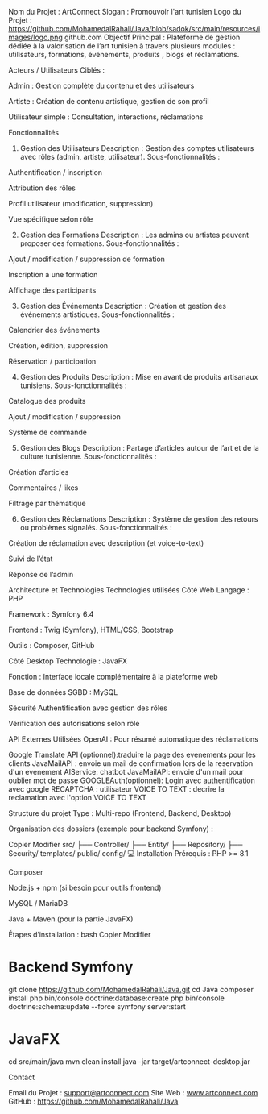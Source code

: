 Nom du Projet : ArtConnect
Slogan : Promouvoir l'art tunisien
Logo du Projet : https://github.com/MohamedalRahali/Java/blob/sadok/src/main/resources/images/logo.png github.com
Objectif Principal : Plateforme de gestion dédiée à la valorisation de l’art tunisien à travers plusieurs modules : utilisateurs, formations, événements, produits , blogs et réclamations.

Acteurs / Utilisateurs Ciblés :

Admin : Gestion complète du contenu et des utilisateurs

Artiste : Création de contenu artistique, gestion de son profil

Utilisateur simple : Consultation, interactions, réclamations

Fonctionnalités
1. Gestion des Utilisateurs
Description : Gestion des comptes utilisateurs avec rôles (admin, artiste, utilisateur).
Sous-fonctionnalités :

Authentification / inscription

Attribution des rôles

Profil utilisateur (modification, suppression)

Vue spécifique selon rôle

2. Gestion des Formations
Description : Les admins ou artistes peuvent proposer des formations.
Sous-fonctionnalités :

Ajout / modification / suppression de formation

Inscription à une formation

Affichage des participants

3. Gestion des Événements
Description : Création et gestion des événements artistiques.
Sous-fonctionnalités :

Calendrier des événements

Création, édition, suppression

Réservation / participation

4. Gestion des Produits
Description : Mise en avant de produits artisanaux tunisiens.
Sous-fonctionnalités :

Catalogue des produits

Ajout / modification / suppression

Système de commande

5. Gestion des Blogs
Description : Partage d’articles autour de l’art et de la culture tunisienne.
Sous-fonctionnalités :

Création d’articles

Commentaires / likes

Filtrage par thématique

6. Gestion des Réclamations
Description : Système de gestion des retours ou problèmes signalés.
Sous-fonctionnalités :

Création de réclamation avec description (et voice-to-text)

Suivi de l’état

Réponse de l’admin

Architecture et Technologies
Technologies utilisées
Côté Web
Langage : PHP

Framework : Symfony 6.4

Frontend : Twig (Symfony), HTML/CSS, Bootstrap

Outils : Composer, GitHub

Côté Desktop
Technologie : JavaFX

Fonction : Interface locale complémentaire à la plateforme web

Base de données
SGBD : MySQL

Sécurité
Authentification avec gestion des rôles

Vérification des autorisations selon rôle

API Externes Utilisées
OpenAI : Pour résumé automatique des réclamations

Google Translate API (optionnel):traduire la page des evenements pour les clients
JavaMailAPI : envoie un mail de confirmation lors de la reservation d'un evenement
AIService: chatbot
JavaMailAPI: envoie d'un mail pour oublier mot de passe
GOOGLEAuth(optionnel): Login avec authentification avec google
RECAPTCHA : utilisateur
VOICE TO TEXT : decrire la reclamation avec l'option VOICE TO TEXT

Structure du projet
Type : Multi-repo (Frontend, Backend, Desktop)

Organisation des dossiers (exemple pour backend Symfony) :


Copier
Modifier
src/
├── Controller/
├── Entity/
├── Repository/
├── Security/
templates/
public/
config/
💻 Installation
Prérequis :
PHP >= 8.1

Composer

Node.js + npm (si besoin pour outils frontend)

MySQL / MariaDB

Java + Maven (pour la partie JavaFX)

Étapes d’installation :
bash
Copier
Modifier
# Backend Symfony
git clone https://github.com/MohamedalRahali/Java.git
cd Java
composer install
php bin/console doctrine:database:create
php bin/console doctrine:schema:update --force
symfony server:start

# JavaFX
cd src/main/java
mvn clean install
java -jar target/artconnect-desktop.jar

Contact

Email du Projet : support@artconnect.com
Site Web : www.artconnect.com
GitHub : https://github.com/MohamedalRahali/Java


